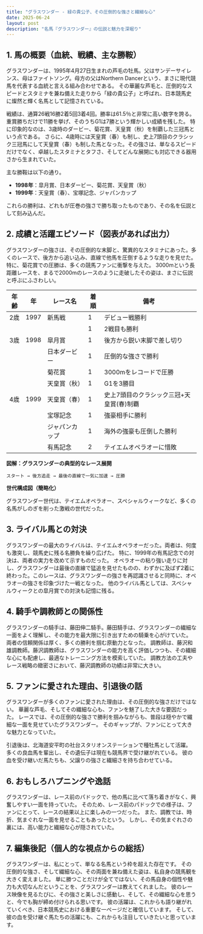 ```yaml
---
title: "グラスワンダー - 緑の貴公子、その圧倒的な強さと繊細な心"
date: 2025-06-24
layout: post
description: "名馬『グラスワンダー』の伝説と魅力を深堀り"
---
```


## 1. 馬の概要（血統、戦績、主な勝鞍）

グラスワンダーは、1995年4月27日生まれの芦毛の牡馬。父はサンデーサイレンス、母はファイトソング。母方の父はNorthern Dancerという、まさに現代競馬を代表する血統と言える組み合わせである。  その華麗な芦毛と、圧倒的なスピードとスタミナを兼ね備えた走りから「緑の貴公子」と呼ばれ、日本競馬史に燦然と輝く名馬として記憶されている。

戦績は、通算26戦16勝2着5回3着4回。勝率は61.5％と非常に高い数字を誇る。  重賞勝ちだけで11勝を挙げ、そのうちG1は7勝という輝かしい成績を残した。  特に印象的なのは、3歳時のダービー、菊花賞、天皇賞（秋）を制覇した三冠馬という点である。  さらに、4歳時には天皇賞（春）も制し、史上7頭目のクラシック三冠馬にして天皇賞（春）も制した馬となった。その強さは、単なるスピードだけでなく、卓越したスタミナとタフさ、そしてどんな展開にも対応できる器用さから生まれていた。

主な勝鞍は以下の通り。

*   **1998年**：皐月賞、日本ダービー、菊花賞、天皇賞（秋）
*   **1999年**：天皇賞（春）、宝塚記念、ジャパンカップ

これらの勝利は、どれもが圧巻の強さで勝ち取ったものであり、その名を伝説として刻み込んだ。


## 2. 成績と活躍エピソード（図表があれば出力）

グラスワンダーの強さは、その圧倒的な末脚と、驚異的なスタミナにあった。多くのレースで、後方から追い込み、直線で他馬を圧倒するような走りを見せた。  特に、菊花賞での圧勝は、多くの競馬ファンに衝撃を与えた。  3000mという長距離レースを、まるで2000mのレースのように走破したその姿は、まさに伝説と呼ぶにふさわしい。

| 年齢 | 年 | レース名          | 着順 | 備考                               |
|------|----|-------------------|-----|------------------------------------|
| 2歳   | 1997 | 新馬戦            | 1   | デビュー戦勝利                      |
|      |    |        | 1   | 2戦目も勝利                      |
| 3歳   | 1998 | 皐月賞            | 1   | 後方から鋭い末脚で差し切り          |
|      |    | 日本ダービー        | 1   | 圧倒的な強さで勝利                |
|      |    | 菊花賞            | 1   | 3000mをレコードで圧勝              |
|      |    | 天皇賞（秋）      | 1   | G1を3勝目                      |
| 4歳   | 1999 | 天皇賞（春）      | 1   | 史上7頭目のクラシック三冠+天皇賞(春)制覇 |
|      |    | 宝塚記念          | 1   | 強豪相手に勝利                    |
|      |    | ジャパンカップ      | 1   | 海外の強豪も圧倒した勝利          |
|      |    | 有馬記念          | 2   | テイエムオペラオーに惜敗          |


**図解：グラスワンダーの典型的なレース展開**

```
スタート → 後方追走 → 最後の直線で一気に加速 → 圧勝
```

**世代構成図（簡略化）**

グラスワンダー世代は、テイエムオペラオー、スペシャルウィークなど、多くの名馬がしのぎを削った激戦の世代だった。


## 3. ライバル馬との対決

グラスワンダーの最大のライバルは、テイエムオペラオーだった。両者は、何度も激突し、競馬史に残る名勝負を繰り広げた。  特に、1999年の有馬記念での対決は、両者の実力を改めて示すものだった。  オペラオーの粘り強い走りに対し、グラスワンダーは最後の直線で猛追を見せたものの、わずかに及ばず2着に終わった。このレースは、グラスワンダーの強さを再認識させると同時に、オペラオーの強さを印象づけた一戦となった。  他のライバル馬としては、スペシャルウィークとの皐月賞での対決も記憶に残る。


## 4. 騎手や調教師との関係性

グラスワンダーの騎手は、藤田伸二騎手。藤田騎手は、グラスワンダーの繊細な一面をよく理解し、その能力を最大限に引き出すための騎乗を心がけていた。  両者の信頼関係は厚く、多くの勝利を掴む原動力となった。  調教師は、藤沢和雄調教師。藤沢調教師は、グラスワンダーの能力を高く評価しつつも、その繊細な心にも配慮し、最適なトレーニング方法を模索していた。  調教方法の工夫やレース戦略の緻密さにおいて、藤沢調教師の功績は非常に大きい。


## 5. ファンに愛された理由、引退後の話

グラスワンダーが多くのファンに愛された理由は、その圧倒的な強さだけではない。  華麗な芦毛、そしてその繊細な心も、ファンを魅了した大きな要因だった。  レースでは、その圧倒的な強さで勝利を掴みながらも、普段は穏やかで繊細な一面を見せていたグラスワンダー。  そのギャップが、ファンにとって大きな魅力となっていた。

引退後は、北海道安平町の社台スタリオンステーションで種牡馬として活躍。  多くの良血馬を輩出し、その遺伝子は現在も競馬界で受け継がれている。  彼の血を受け継いだ馬たちも、父譲りの強さと繊細さを持ち合わせている。


## 6. おもしろハプニングや逸話

グラスワンダーは、レース前のパドックで、他の馬に比べて落ち着きがなく、興奮しやすい一面を持っていた。  そのため、レース前のパドックでの様子は、ファンにとって、レースの結果以上に楽しみの一つだった。  また、調教では、時折、気まぐれな一面を見せることもあったという。  しかし、その気まぐれさの裏には、高い能力と繊細な心が隠されていた。


## 7. 編集後記（個人的な視点からの総括）

グラスワンダーは、私にとって、単なる名馬という枠を超えた存在です。  その圧倒的な強さ、そして繊細な心、その両面を兼ね備えた姿は、私自身の競馬観を大きく変えました。  単に勝つことだけが全てではない、その馬自身の個性や魅力も大切なんだということを、グラスワンダーは教えてくれました。  彼のレース映像を見るたびに、その強さと美しさに感動し、そして、その繊細な心を思うと、今でも胸が締め付けられる思いです。  彼の活躍は、これからも語り継がれていくべき、日本競馬史における重要な一ページだと確信しています。  そして、彼の血を受け継ぐ馬たちの活躍にも、これからも注目していきたいと思っています。
